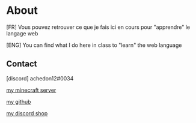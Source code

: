 # About


[FR] Vous pouvez retrouver ce que je fais ici en cours pour "apprendre" le langage web

[ENG] You can find what I do here in class to "learn" the web language


## Contact

[discord] achedon12#0034

[my minecraft server](https://discord.gg/gmEyCzUJg2)

[my github](https://github.com/leoderoin)

[my discord shop](https://discord.gg/Mnc6SMr9zB)
